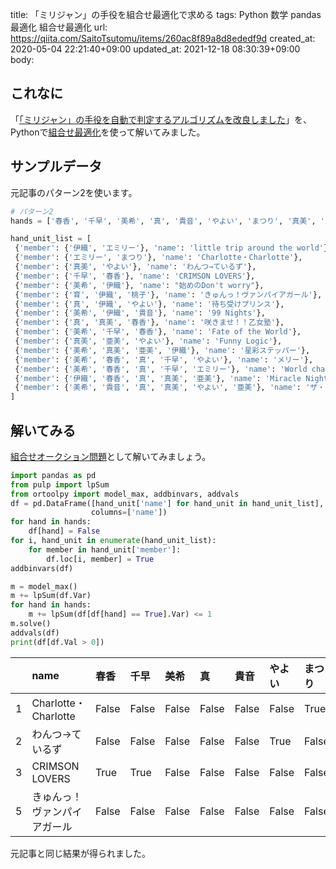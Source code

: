 title: 「ミリジャン」の手役を組合せ最適化で求める
tags: Python 数学 pandas 最適化 組合せ最適化
url: https://qiita.com/SaitoTsutomu/items/260ac8f89a8d8ededf9d
created_at: 2020-05-04 22:21:40+09:00
updated_at: 2021-12-18 08:30:39+09:00
body:

## これなに

「[「ミリジャン」の手役を自動で判定するアルゴリズムを改良しました](https://qiita.com/YSRKEN/items/dd033edbd0ddedbef98b)」を、Pythonで[組合せ最適化](https://qiita.com/SaitoTsutomu/items/bfbf4c185ed7004b5721)を使って解いてみました。

## サンプルデータ

元記事のパターン2を使います。

```py
# パターン2
hands = ['春香', '千早', '美希', '真', '貴音', 'やよい', 'まつり', '真美', 'エミリー', '亜美', '桃子', '伊織', '育']

hand_unit_list = [
 {'member': {'伊織', 'エミリー'}, 'name': 'little trip around the world'},
 {'member': {'エミリー', 'まつり'}, 'name': 'Charlotte・Charlotte'},
 {'member': {'真美', 'やよい'}, 'name': 'わんつ→ているず'},
 {'member': {'千早', '春香'}, 'name': 'CRIMSON LOVERS'},
 {'member': {'美希', '伊織'}, 'name': "始めのDon't worry"},
 {'member': {'育', '伊織', '桃子'}, 'name': 'きゅんっ！ヴァンパイアガール'},
 {'member': {'真', '伊織', 'やよい'}, 'name': '待ち受けプリンス'},
 {'member': {'美希', '伊織', '貴音'}, 'name': '99 Nights'},
 {'member': {'真', '真美', '春香'}, 'name': '咲きませ！！乙女塾'},
 {'member': {'美希', '千早', '春香'}, 'name': 'Fate of the World'},
 {'member': {'真美', '亜美', 'やよい'}, 'name': 'Funny Logic'},
 {'member': {'美希', '真美', '亜美', '伊織'}, 'name': '星彩ステッパー'},
 {'member': {'美希', '春香', '真', '千早', 'やよい'}, 'name': 'メリー'},
 {'member': {'美希', '春香', '真', '千早', 'エミリー'}, 'name': 'World changer'},
 {'member': {'伊織', '春香', '真', '真美', '亜美'}, 'name': 'Miracle Night'},
 {'member': {'美希', '貴音', '真', '真美', 'やよい', '亜美'}, 'name': 'ザ・ライブ革命でSHOW!'}
]
```

## 解いてみる

[組合せオークション問題](https://qiita.com/SaitoTsutomu/items/614aa24b4025d3f7cc73)として解いてみましょう。

```py
import pandas as pd
from pulp import lpSum
from ortoolpy import model_max, addbinvars, addvals
df = pd.DataFrame([hand_unit['name'] for hand_unit in hand_unit_list],
                  columns=['name'])
for hand in hands:
    df[hand] = False
for i, hand_unit in enumerate(hand_unit_list):
    for member in hand_unit['member']:
        df.loc[i, member] = True
addbinvars(df)

m = model_max()
m += lpSum(df.Var)
for hand in hands:
    m += lpSum(df[df[hand] == True].Var) <= 1
m.solve()
addvals(df)
print(df[df.Val > 0])
```

|    | name                         | 春香   | 千早   | 美希   | 真    | 貴音   | やよい   | まつり   | 真美   | エミリー   | 亜美   | 桃子   | 伊織   | 育    | Var     |   Val |
|---:|:-----------------------------|:-------|:-------|:-------|:------|:-------|:---------|:---------|:-------|:-----------|:-------|:-------|:-------|:------|:--------|------:|
|  1 | Charlotte・Charlotte         | False  | False  | False  | False | False  | False    | True     | False  | True       | False  | False  | False  | False | v000002 |     1 |
|  2 | わんつ→ているず              | False  | False  | False  | False | False  | True     | False    | True   | False      | False  | False  | False  | False | v000003 |     1 |
|  3 | CRIMSON LOVERS               | True   | True   | False  | False | False  | False    | False    | False  | False      | False  | False  | False  | False | v000004 |     1 |
|  5 | きゅんっ！ヴァンパイアガール | False  | False  | False  | False | False  | False    | False    | False  | False      | False  | True   | True   | True  | v000006 |     1 |

元記事と同じ結果が得られました。



